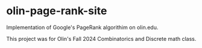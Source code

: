 # olin-page-rank-site

Implementation of Google's PageRank algorithim on olin.edu.


This project was for Olin's Fall 2024 Combinatorics and Discrete math class.